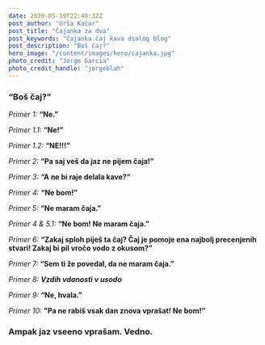 ```yaml
---
date: 2020-05-19T22:40:32Z
post_author: "Urša Kačar"
post_title: "Čajanka za dva"
post_keywords: "čajanka čaj kava dialog blog"
post_description: "Boš čaj?"
hero_image: "/content/images/hero/cajanka.jpg"
photo_credit: "Jorge Garcia"
photo_credit_handle: "jorgeblah"
---
```


### “Boš čaj?”

*Primer 1:* **“Ne.”**

*Primer 1.1:* **“Ne!”**

*Primer 1.2:* **“NE!!!”**

*Primer 2:* **“Pa saj veš da jaz ne pijem čaja!”**

*Primer 3:* **“A ne bi raje delala kave?”**

*Primer 4:* **“Ne bom!”**

*Primer 5:* **“Ne maram čaja.”**

*Primer 4 & 5.1:* **“Ne bom! Ne maram čaja.”**

*Primer 6:* **“Zakaj sploh piješ ta čaj? Čaj je pomoje ena najbolj precenjenih stvari! Zakaj bi pil vročo vodo z okusom?”**

*Primer 7:* **“Sem ti že povedal, da ne maram čaja.”**

*Primer 8:* ***Vzdih vdanosti v usodo***

*Primer 9:* **“Ne, hvala.”**

*Primer 10:* **"Pa ne rabiš vsak dan znova vprašat! Ne bom!”**

### Ampak jaz vseeno vprašam. Vedno.
